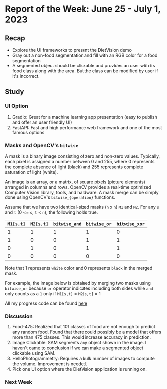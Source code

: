 # Report of the Week: June 25 - July 1, 2023

## Recap

- Explore the UI frameworks to present the DietVision demo
- Gray out a non-food segmentation and fill with an RGB color for a food segmentation
- A segmented object should be clickable and provides an user with its food class along with the area. But the class can be modified by user if it's incorrect.

## Study

### UI Option

1. Gradio: Great for a machine learning app presentation (easy to publish and offer an user friendly UI)
2. FastAPI: Fast and high performance web framework and one of the most famous options


### Masks and OpenCV's `bitwise` 

A mask is a binary image consisting of zero and non-zero values. Typically, each pixel is assigned a number between 0 and 255, where 0 represents the complete absence of light (black) and 255 represents complete saturation of light (white).

An image is an array, or a matrix, of square pixels (picture elements) arranged in columns and rows. OpenCV provides a real-time optimized Computer Vision library, tools, and hardware. A mask merge can be simply done using OpenCV's `bitwise_{operation}` functions. 

Assume that we have two identical-sized masks (`n` x `n`) `M1` and `M2`. For any `s` and `t` (0 <= `s`, `t` < `n`), the following holds true.

| `M1[s,t]` | `M2[s,t]` | `bitwise_and` | `bitwise_or` | `bitwise_xor` |
|---------|---------|-------------|------------|-------------|
| 1       | 1       | 1           | 1          | 0           |
| 1       | 0       | 0           | 1          | 1           |
| 0       | 1       | 0           | 1          | 1           |
| 0       | 0       | 0           | 0          | 0           |

Note that 1 represents `white` color and 0 represents `black` in the merged mask.

For example, the image below is obtained by merging two masks using `bitwise_or` because `or` operator indicates including both sides while `and` only counts as a `1` only if `M1[s,t]` = `M2[s,t]` = 1 

All my progress code can be found [here](https://colab.research.google.com/drive/1DDLwdMnWF8Wqlwv2gXmZV2Bd4vqpvNuU?usp=sharing)

### Discussion

1. Food-475: Realized that 101 classes of food are not enough to predict any random food. Found that there could possibly be a model that offers more than 475 classes. This would increase accuracy in prediction.
2. Image Clickable: SAM segments any object shown in the image. I haven't came to conclusion if we can make a segmented object clickable using SAM. 
3. HelloPhotogrammetry: Requires a bulk number of images to compute the volume. Improvement is needed. 
4. Pick one UI option where the DietVision application is running on.

### Next Week
